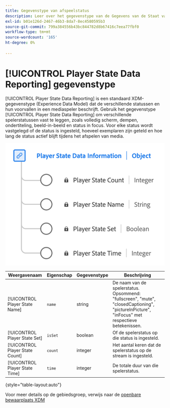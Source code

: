 ```yaml
---
title: Gegevenstype van afspeelstatus
description: Leer over het gegevenstype van de Gegevens van de Staat van de Speler die het Model van Gegevens van de Ervaring (XDM) melden.
exl-id: b01e126d-2467-46b3-8da7-8ec4580595b3
source-git-commit: 799a384556b43bc844782d8b67416c7eea77fbf0
workflow-type: tm+mt
source-wordcount: '165'
ht-degree: 0%

---
```


# [!UICONTROL Player State Data Reporting] gegevenstype

[!UICONTROL Player State Data Reporting] is een standaard XDM-gegevenstype (Experience Data Model) dat de verschillende statussen en hun voorvallen in een mediaspeler beschrijft. Gebruik het gegevenstype [!UICONTROL Player State Data Reporting] om verschillende spelerstatussen vast te leggen, zoals volledig scherm, dempen, ondertiteling, beeld-in-beeld en status in focus. Voor elke status wordt vastgelegd of de status is ingesteld, hoeveel exemplaren zijn geteld en hoe lang de status actief blijft tijdens het afspelen van media.

![ een diagram van de Gegevens die van de Staat van de Speler gegevenstype melden.](../images/data-types/player-state-data-information.png)

| Weergavenaam | Eigenschap | Gegevenstype | Beschrijving |
|-------------------|----------------|-----------|----------------------------------------------|
| [!UICONTROL Player State Name] | `name` | string | De naam van de spelerstatus. Opsommend: &quot;fullscreen&quot;, &quot;mute&quot;, &quot;closedCaptioning&quot;, &quot;pictureInPicture&quot;, &quot;inFocus&quot; met respectieve betekenissen. |
| [!UICONTROL Player State Set] | `isSet` | boolean | Of de spelerstatus op die status is ingesteld. |
| [!UICONTROL Player State Count] | `count` | integer | Het aantal keren dat de spelerstatus op de stream is ingesteld. |
| [!UICONTROL Player State Time] | `time` | integer | De totale duur van die spelerstatus. |

{style="table-layout:auto"}

Voor meer details op de gebiedsgroep, verwijs naar de [ openbare bewaarplaats XDM ](https://github.com/adobe/xdm/blob/master/components/datatypes/playerstatedata.schema.json)
